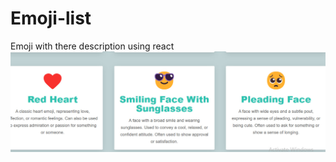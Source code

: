 # Emoji-list
Emoji with there description using react 
![image alt](https://github.com/Lamrot12/Emoji-list/blob/main/photo_2025-01-27_00-14-09.jpg?raw=true)
